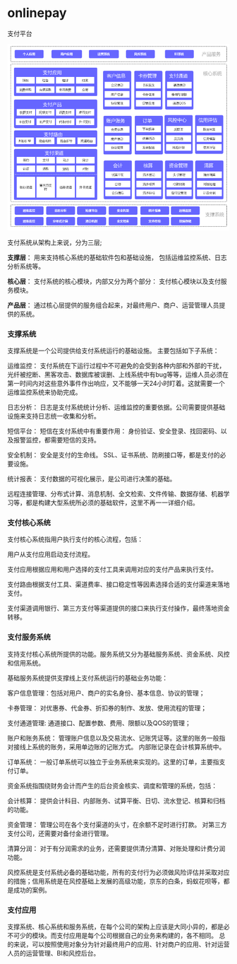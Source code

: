 # onlinepay
支付平台

![](./images/支付平台架构.png)



支付系统从架构上来说，分为三层;

**支撑层**： 用来支持核心系统的基础软件包和基础设施， 包括运维监控系统、日志分析系统等。

**核心层**： 支付系统的核心模块，内部又分为两个部分： 支付核心模块以及支付服务模块。

**产品层**： 通过核心层提供的服务组合起来，对最终用户、商户、运营管理人员提供的系统。

### 支撑系统

支撑系统是一个公司提供给支付系统运行的基础设施。 主要包括如下子系统：

运维监控： 支付系统在下运行过程中不可避免的会受到各种内部和外部的干扰，光纤被挖断、黑客攻击、数据库被误删、上线系统中有bug等等，运维人员必须在第一时间内对这些意外事件作出响应，又不能够一天24小时盯着。这就需要一个运维监控系统来协助完成。

日志分析： 日志是支付系统统计分析、运维监控的重要依据。公司需要提供基础设施来支持日志统一收集和分析。

短信平台： 短信在支付系统中有重要作用： 身份验证、安全登录、找回密码、以及报警监控，都需要短信的支持。

安全机制： 安全是支付的生命线。 SSL、证书系统、防刷接口等，都是支付的必要设施。

统计报表： 支付数据的可视化展示，是公司进行决策的基础。

远程连接管理、分布式计算、消息机制、全文检索、文件传输、数据存储、机器学习等，都是构建大型系统所必须的基础软件，这里不再一一详细介绍。

### 支付核心系统

支付核心系统指用户执行支付的核心流程，包括：

用户从支付应用启动支付流程。

支付应用根据应用和用户选择的支付工具来调用对应的支付产品来执行支付。

支付路由根据支付工具、渠道费率、接口稳定性等因素选择合适的支付渠道来落地支付。

支付渠道调用银行、第三方支付等渠道提供的接口来执行支付操作，最终落地资金转移。

### 支付服务系统

支持支付核心系统所提供的功能。服务系统又分为基础服务系统、资金系统、风控和信用系统。

基础服务系统提供支撑线上支付系统运行的基础业务功能：

客户信息管理：包括对用户、商户的实名身份、基本信息、协议的管理；

卡券管理： 对优惠券、代金券、折扣券的制作、发放、使用流程的管理；

支付通道管理: 通道接口、配置参数、费用、限额以及QOS的管理；

账户和账务系统： 管理账户信息以及交易流水、记账凭证等。这里的账务一般指对接线上系统的账务，采用单边账的记账方式。 内部账记录在会计核算系统中。

订单系统： 一般订单系统可以独立于业务系统来实现的。这里的订单，主要指支付订单。

资金系统指围绕财务会计而产生的后台资金核实、调度和管理的系统，包括：

会计核算： 提供会计科目、内部账务、试算平衡、日切、流水登记、核算和归档的功能。

资金管理： 管理公司在各个支付渠道的头寸，在余额不足时进行打款。 对第三方支付公司，还需要对备付金进行管理。

清算分润： 对于有分润需求的业务，还需要提供清分清算、对账处理和计费分润功能。

风控系统是支付系统必备的基础功能，所有的支付行为必须做风险评估并采取对应的措施；信用系统是在风控基础上发展的高级功能，京东的白条，蚂蚁花呗等，都是成功的案例。

### 支付应用

支撑系统、核心系统和服务系统，在每个公司的架构上应该是大同小异的，都是必不可少的模块。而支付应用是每个公司根据自己的业务来构建的，各不相同。 总的来说，可以按照使用对象分为针对最终用户的应用、针对商户的应用、针对运营人员的运营管理、BI和风控后台。
